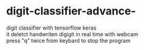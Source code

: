 # digit-classifier-advance-
digit classifier with tensorflow keras<br>
it deletct handwriten digigit in real time with webcam<br>
press "q" twice from keybard to stop the program
